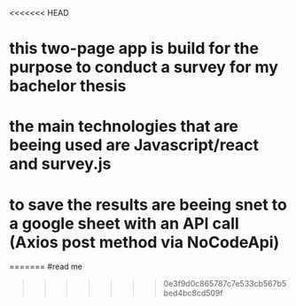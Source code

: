 <<<<<<< HEAD
# this  two-page app is build for the purpose to conduct a survey for my bachelor thesis

# the main technologies that are beeing used are Javascript/react and survey.js 

# to save the results are beeing snet to a google sheet with an API call (Axios post method via NoCodeApi)
=======
#read me
>>>>>>> 0e3f9d0c865787c7e533cb567b5bed4bc8cd509f
